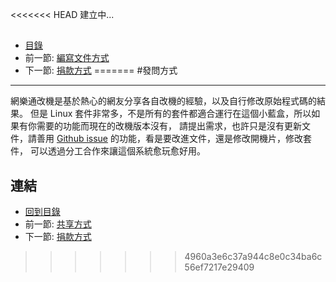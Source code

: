 <<<<<<< HEAD
建立中...

##
   * [目錄](<index.md>)
   * 前一節: [編寫文件方式](<01.01.md>)
   * 下一節: [捐款方式](<01.03.md>)
=======
#發問方式
---

網樂通改機是基於熱心的網友分享各自改機的經驗，以及自行修改原始程式碼的結果。
但是 Linux 套件非常多，不是所有的套件都適合運行在這個小藍盒，所以如果有你需要的功能而現在的改機版本沒有，
請提出需求，也許只是沒有更新文件，請善用 [Github issue][1] 的功能，看是要改進文件，還是修改開機片，修改套件，
可以透過分工合作來讓這個系統愈玩愈好用。

[1]: https://github.com/fuyuanli/nextvod-linux-manual/issues

## 連結

   * [回到目錄](<index.md>)
   * 前一節: [共享方式](<01.01.md>)
   * 下一節: [捐款方式](<01.03.md>)
>>>>>>> 4960a3e6c37a944c8e0c34ba6c56ef7217e29409
